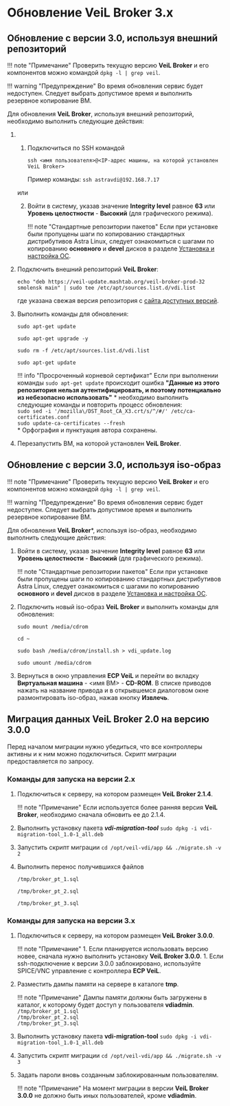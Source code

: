 # Обновление VeiL Broker 3.x

## Обновление с версии 3.0, используя внешний репозиторий

!!! note "Примечание"
    Проверить текущую версию **VeiL Broker** и его компонентов можно командой `dpkg -l | grep veil`.

!!! warning "Предупреждение"
    Во время обновления сервис будет недоступен. Следует выбрать допустимое время и выполнить резервное копирование ВМ.

Для обновления **VeiL Broker**, используя внешний репозиторий, необходимо выполнить следующие действия:

1. 1) Подключиться по SSH командой 

       `ssh <имя пользователя>@<IP-адрес машины, на которой установлен VeiL Broker>`
    
        Пример команды: `ssh astravdi@192.168.7.17`

    или 

    2) Войти в систему, указав значение **Integrity level** равное **63** или 
   **Уровень целостности** - **Высокий** (для графического режима).
   
        !!! note "Стандартные репозитории пакетов"
            Если при установке были пропущены шаги по копированию стандартных дистрибутивов Astra Linux, 
            следует ознакомиться с шагами по копированию **основного** и **devel** дисков 
            в разделе [Установка и настройка ОС](../engineer_guide/install_os/index.md).

1. Подключить внешний репозиторий **VeiL Broker**:

    ```
    echo "deb https://veil-update.mashtab.org/veil-broker-prod-32 smolensk main" | sudo tee /etc/apt/sources.list.d/vdi.list
    ```
    где указана свежая версия репозитория с [сайта доступных версий](https://veil-update.mashtab.org/).
 
1. Выполнить команды для обновления:

    `sudo apt-get update`
     
    `sudo apt-get upgrade -y`
     
    `sudo rm -f /etc/apt/sources.list.d/vdi.list`
     
    `sudo apt-get update`
     
    !!! info "Просроченный корневой сертификат"
         Если при выполнении команды `sudo apt-get update` происходит ошибка 
         **"Данные из этого репозитория нельзя аутентифицировать, и поэтому потенциально 
         из небезопасно использовать"** \* необходимо выполнить следующие команды и повторить 
         процесс обновления:  
         `sudo sed -i '/mozilla\/DST_Root_CA_X3.crt/s/^/#/' /etc/ca-certificates.conf`  
         `sudo update-ca-certificates --fresh`  
         \* Орфография и пунктуация автора сохранены.

1. Перезапустить ВМ, на которой установлен **VeiL Broker**.  

## Обновление с версии 3.0, используя iso-образ

!!! note "Примечание"
    Проверить текущую версию **VeiL Broker** и его компонентов можно командой `dpkg -l | grep veil`.

!!! warning "Предупреждение"
    Во время обновления сервис будет недоступен. Следует выбрать допустимое время и выполнить резервное копирование ВМ.

Для обновления **VeiL Broker***, используя iso-образ, необходимо выполнить следующие действия: 

1. Войти в систему, указав значение **Integrity level** равное **63** или 
   **Уровень целостности** - **Высокий** (для графического режима).
   
    !!! note "Стандартные репозитории пакетов"
        Если при установке были пропущены шаги по копированию стандартных дистрибутивов Astra Linux, 
        следует ознакомиться с шагами по копированию **основного** и **devel** дисков 
        в разделе [Установка и настройка ОС](../engineer_guide/install_os/index.md).

1. Подключить новый iso-образ **VeiL Broker** и выполнить 
   команды для обновления:

    `sudo mount /media/cdrom`
     
    `cd ~`
   
    `sudo bash /media/cdrom/install.sh > vdi_update.log`
    
    `sudo umount /media/cdrom`
       
1. Вернуться в окно управления **ECP VeiL** и перейти во вкладку **Виртуальная машина** - <имя ВМ> - **CD-ROM**. 
   В списке приводов нажать на название привода и в открывшемся диалоговом окне размонтировать 
   iso-образ, нажав кнопку **Извлечь**.
 

## Миграция данных VeiL Broker 2.0 на версию 3.0.0

Перед началом миграции нужно убедиться, что все контроллеры активны и к ним можно 
подключиться. Скрипт миграции предоставляется по запросу.

### Команды для запуска на версии 2.x

1. Подключиться к серверу, на котором размещен **VeiL Broker 2.1.4**. 
   
    !!! note "Примечание"
        Если используется более ранняя версия **VeiL Broker**, необходимо сначала обновить ее до 2.1.4.

2. Выполнить установку пакета **_vdi-migration-tool_** 
`sudo dpkg -i vdi-migration-tool_1.0-1_all.deb`

3. Запустить скрипт миграции
`cd /opt/veil-vdi/app && ./migrate.sh -v 2`

4. Выполнить перенос получившихся файлов

   `/tmp/broker_pt_1.sql` 
 
   `/tmp/broker_pt_2.sql` 
 
   `/tmp/broker_pt_3.sql`


### Команды для запуска на версии 3.x

1. Подключиться к серверу, на котором размещен **VeiL Broker 3.0.0**.

    !!! note "Примечание"
        1. Если планируется использовать версию новее, сначала нужно выполнить установку **VeiL Broker 3.0.0**.
        1. Если ssh-подключение к версии 3.0.0 заблокировано, используйте SPICE/VNC 
           управление с контроллера **ECP VeiL**.

2. Разместить дампы памяти на сервере в каталоге **tmp**.

    !!! note "Примечание"
        Дампы памяти должны быть загружены в каталог, к которому будет доступ у пользователя 
        **vdiadmin**.  
        `/tmp/broker_pt_1.sql`   
        `/tmp/broker_pt_2.sql`    
        `/tmp/broker_pt_3.sql`

3. Выполнить установку пакета **vdi-migration-tool** 
`sudo dpkg -i vdi-migration-tool_1.0-1_all.deb`

4. Запустить скрипт миграции
`cd /opt/veil-vdi/app && ./migrate.sh -v 3`

5. Задать пароли вновь созданным заблокированным пользователям. 

    !!! note "Примечание"
        На момент миграции в версии **VeiL Broker 3.0.0** не должно быть иных пользователей, кроме **vdiadmin**.
